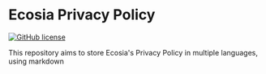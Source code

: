 # Ecosia Privacy Policy 
[![GitHub license](https://img.shields.io/badge/License-CC%20BY--NC--ND%204.0-yellow.svg)](https://github.com/ecosia/ecosia-privacy-policy/blob/master/LICENSE)

This repository aims to store Ecosia's Privacy Policy in multiple languages, using markdown
